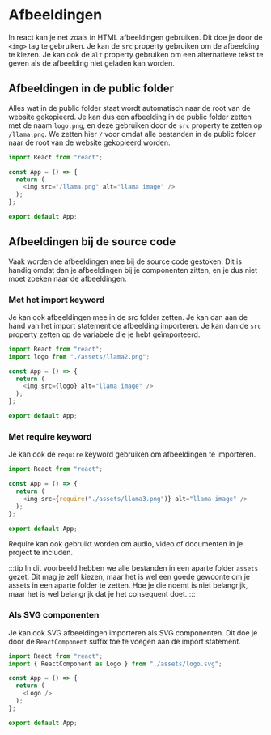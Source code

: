 # Afbeeldingen

In react kan je net zoals in HTML afbeeldingen gebruiken. Dit doe je door de `<img>` tag te gebruiken. Je kan de `src` property gebruiken om de afbeelding te kiezen. Je kan ook de `alt` property gebruiken om een alternatieve tekst te geven als de afbeelding niet geladen kan worden.

## Afbeeldingen in de public folder

Alles wat in de public folder staat wordt automatisch naar de root van de website gekopieerd. Je kan dus een afbeelding in de public folder zetten met de naam `logo.png`, en deze gebruiken door de `src` property te zetten op `/llama.png`. We zetten hier `/` voor omdat alle bestanden in de public folder naar de root van de website gekopieerd worden.

```typescript codesandbox={"template": "react-assets", "filename": "src/App.tsx"}
import React from "react";

const App = () => {
  return (
    <img src="/llama.png" alt="llama image" />
  );
};

export default App;
```

## Afbeeldingen bij de source code

Vaak worden de afbeeldingen mee bij de source code gestoken. Dit is handig omdat dan je afbeeldingen bij je componenten zitten, en je dus niet moet zoeken naar de afbeeldingen. 

### Met het import keyword

Je kan ook afbeeldingen mee in de src folder zetten. Je kan dan aan de hand van het import statement de afbeelding importeren. Je kan dan de `src` property zetten op de variabele die je hebt geïmporteerd. 

```typescript codesandbox={"template": "react-assets", "filename": "src/App.tsx"}
import React from "react";
import logo from "./assets/llama2.png";

const App = () => {
  return (
    <img src={logo} alt="llama image" />
  );
};

export default App;
```

### Met require keyword

Je kan ook de `require` keyword gebruiken om afbeeldingen te importeren. 

```typescript codesandbox={"template": "react-assets", "filename": "src/App.tsx"}
import React from "react";

const App = () => {
  return (
    <img src={require("./assets/llama3.png")} alt="llama image" />
  );
};

export default App;
```

Require kan ook gebruikt worden om audio, video of documenten in je project te includen. 

:::tip
In dit voorbeeld hebben we alle bestanden in een aparte folder `assets` gezet. Dit mag je zelf kiezen, maar het is wel een goede gewoonte om je assets in een aparte folder te zetten. Hoe je die noemt is niet belangrijk, maar het is wel belangrijk dat je het consequent doet.
:::

### Als SVG componenten

Je kan ook SVG afbeeldingen importeren als SVG componenten. Dit doe je door de `ReactComponent` suffix toe te voegen aan de import statement. 

```typescript codesandbox={"template": "react-assets", "filename": "src/App.tsx"}
import React from "react";
import { ReactComponent as Logo } from "./assets/logo.svg";

const App = () => {
  return (
    <Logo />
  );
};

export default App;
```